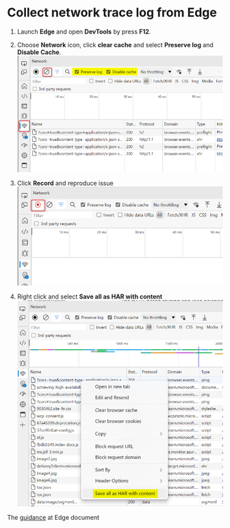# Collect network trace log from Edge
1. Launch **Edge** and open **DevTools** by press **F12**.<br>

1. Choose **Network** icon, click **clear cache** and select **Preserve log** and **Disable Cache**.<br>
    <img src="./images/edgehar1.png" alt="edgehar1.png" width="500">

1. Click **Record** and reproduce issue<br>
    <img src="./images/edgehar2.png" alt="edgehar2.png" width="500">

1. Right click and select **Save all as HAR with content**<br>
    <img src="./images/edgehar3.png" alt="edgehar3.png" width="500">

The [guidance](https://learn.microsoft.com/en-us/azure/azure-portal/capture-browser-trace#microsoft-edge) at Edge document